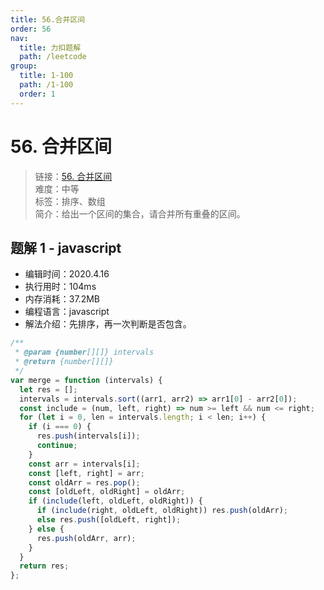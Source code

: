 ```yaml
---
title: 56.合并区间
order: 56
nav:
  title: 力扣题解
  path: /leetcode
group:
  title: 1-100
  path: /1-100
  order: 1
---
```


# 56. 合并区间

> 链接：[56. 合并区间](https://leetcode-cn.com/problems/merge-intervals/)  
> 难度：中等  
> 标签：排序、数组  
> 简介：给出一个区间的集合，请合并所有重叠的区间。

## 题解 1 - javascript

- 编辑时间：2020.4.16
- 执行用时：104ms
- 内存消耗：37.2MB
- 编程语言：javascript
- 解法介绍：先排序，再一次判断是否包含。

```javascript
/**
 * @param {number[][]} intervals
 * @return {number[][]}
 */
var merge = function (intervals) {
  let res = [];
  intervals = intervals.sort((arr1, arr2) => arr1[0] - arr2[0]);
  const include = (num, left, right) => num >= left && num <= right;
  for (let i = 0, len = intervals.length; i < len; i++) {
    if (i === 0) {
      res.push(intervals[i]);
      continue;
    }
    const arr = intervals[i];
    const [left, right] = arr;
    const oldArr = res.pop();
    const [oldLeft, oldRight] = oldArr;
    if (include(left, oldLeft, oldRight)) {
      if (include(right, oldLeft, oldRight)) res.push(oldArr);
      else res.push([oldLeft, right]);
    } else {
      res.push(oldArr, arr);
    }
  }
  return res;
};
```
